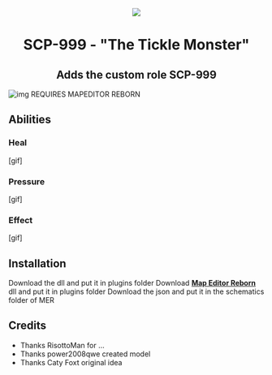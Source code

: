<p align="center">
<img src="https://github.com/AleRabo/SCP999/blob/main/Photos/Main.png">
<h1 align="center"> SCP-999 - <b>"The Tickle Monster"</b></h1>
<h2 align="center"> Adds the custom role SCP-999</h2>
</p>

![img](https://img.shields.io/github/downloads/AleRabo/SCP999/total.svg)
REQUIRES MAPEDITOR REBORN

## Abilities
### Heal
[gif]
### Pressure
[gif]
### Effect
[gif]

## Installation
Download the dll and put it in plugins folder
Download **[Map Editor Reborn](https://github.com/Michal78900/MapEditorReborn)** dll and put it in plugins folder
Download the json and put it in the schematics folder of MER

## Credits
- Thanks RisottoMan for ...
- Thanks power2008qwe created model
- Thanks Caty Foxt original idea
